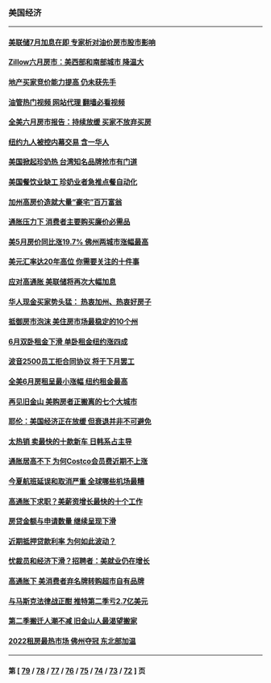 ### 美国经济
---
#### [美联储7月加息在即 专家析对油价房市股市影响](../../pages/ncid1078158/n13790209.md?07280445) 
#### [Zillow六月房市：美西部和南部城市 降温大](../../pages/ncid1078158/n13789839.md?07280445) 
#### [地产买家竞价能力提高 仍未获先手](../../pages/ncid1078158/n13789813.md?07280445) 
#### [油管热门视频 网站代理 翻墙必看视频](http://209.222.30.114:81/youtube.html?07280445)
#### [全美六月房市报告：持续放缓 买家不放弃买房](../../pages/ncid1078158/n13789828.md?07280445) 
#### [纽约九人被控内幕交易 含一华人](../../pages/ncid1078158/n13789773.md?07280445) 
#### [美国掀起珍奶热 台湾知名品牌抢市有门道](../../pages/ncid1078158/n13789782.md?07280445) 
#### [美国餐饮业缺工 珍奶业者急推点餐自动化](../../pages/ncid1078158/n13789775.md?07280445) 
#### [加州高房价造就大量“豪宅”百万富翁](../../pages/ncid1078158/n13789685.md?07280445) 
#### [通胀压力下 消费者主要购买廉价必需品](../../pages/ncid1078158/n13789622.md?07280445) 
#### [美5月房价同比涨19.7% 佛州两城市涨幅最高](../../pages/ncid1078158/n13789550.md?07280445) 
#### [美元汇率达20年高位 你需要关注的十件事](../../pages/ncid1078158/n13788920.md?07280445) 
#### [应对高通胀 美联储将再次大幅加息](../../pages/ncid1078158/n13788963.md?07280445) 
#### [华人现金买家势头猛： 热衷加州、热衷好房子](../../pages/ncid1078158/n13788942.md?07280445) 
#### [抵御房市泡沫 美住房市场最稳定的10个州](../../pages/ncid1078158/n13784110.md?07280445) 
#### [6月双卧租金下滑 单卧租金纽约涨四成](../../pages/ncid1078158/n13788474.md?07280445) 
#### [波音2500员工拒合同协议 将于下月罢工](../../pages/ncid1078158/n13788496.md?07280445) 
#### [全美6月房租呈最小涨幅 纽约租金最高](../../pages/ncid1078158/n13788452.md?07280445) 
#### [再见旧金山 美购房者正搬离的七个大城市](../../pages/ncid1078158/n13788272.md?07280445) 
#### [耶伦：美国经济正在放缓 但衰退并非不可避免](../../pages/ncid1078158/n13788199.md?07280445) 
#### [太热销 卖最快的十款新车 日韩系占主导](../../pages/ncid1078158/n13787922.md?07280445) 
#### [通胀居高不下 为何Costco会员费近期不上涨](../../pages/ncid1078158/n13787328.md?07280445) 
#### [今夏航班延误和取消严重 全球哪些机场最糟](../../pages/ncid1078158/n13787451.md?07280445) 
#### [高通胀下求职？美薪资增长最快的十个工作](../../pages/ncid1078158/n13783286.md?07280445) 
#### [房贷金额与申请数量 继续呈现下滑](../../pages/ncid1078158/n13787587.md?07280445) 
#### [近期抵押贷款利率 为何如此波动？](../../pages/ncid1078158/n13787551.md?07280445) 
#### [忧裁员和经济下滑？招聘者：美就业仍在增长](../../pages/ncid1078158/n13787439.md?07280445) 
#### [高通胀下 美消费者弃名牌转购超市自有品牌](../../pages/ncid1078158/n13787390.md?07280445) 
#### [与马斯克法律战正酣 推特第二季亏2.7亿美元](../../pages/ncid1078158/n13787258.md?07280445) 
#### [第二季搬迁人潮不减 旧金山人最渴望搬家](../../pages/ncid1078158/n13786961.md?07280445) 
#### [2022租房最热市场 佛州夺冠 东北部加温](../../pages/ncid1078158/n13786948.md?07280445) 

---
#### 第 [ [79](./79.md?07280445) / [78](./78.md?07280445) / [77](./77.md?07280445) / [76](./76.md?07280445) / [75](./75.md?07280445) / [74](./74.md?07280445) / [73](./73.md?07280445) / [72](./72.md?07280445) ] 页
